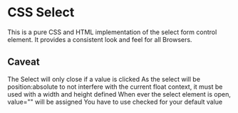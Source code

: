 # CSS Select

This is a pure CSS and HTML implementation of the select form control element. It provides a consistent look and feel for all Browsers.

## Caveat
The Select will only close if a value is clicked
As the select will be position:absolute to not interfere with the current float context, it must be used with a width and height defined
When ever the select element is open, value="" will be assigned
You have to use checked for your default value